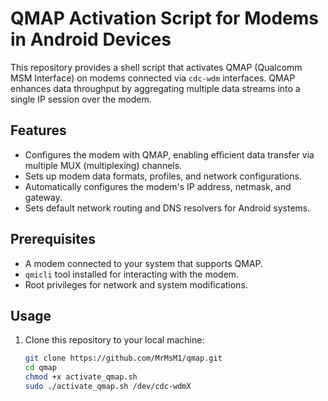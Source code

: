# QMAP Activation Script for Modems in Android Devices

This repository provides a shell script that activates QMAP (Qualcomm MSM Interface) on modems connected via `cdc-wdm` interfaces. QMAP enhances data throughput by aggregating multiple data streams into a single IP session over the modem.

## Features
- Configures the modem with QMAP, enabling efficient data transfer via multiple MUX (multiplexing) channels.
- Sets up modem data formats, profiles, and network configurations.
- Automatically configures the modem's IP address, netmask, and gateway.
- Sets default network routing and DNS resolvers for Android systems.

## Prerequisites
- A modem connected to your system that supports QMAP.
- `qmicli` tool installed for interacting with the modem.
- Root privileges for network and system modifications.

## Usage

1. Clone this repository to your local machine:
   ```bash
   git clone https://github.com/MrMsM1/qmap.git
   cd qmap
   chmod +x activate_qmap.sh
   sudo ./activate_qmap.sh /dev/cdc-wdmX
